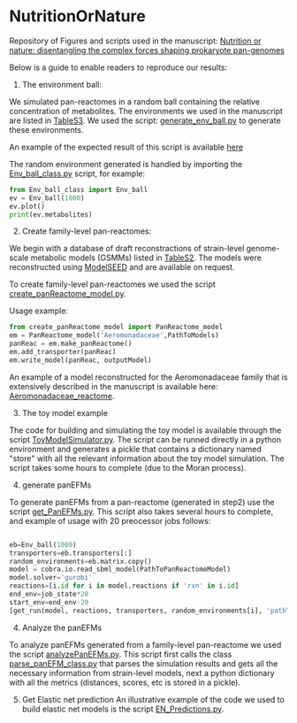 # NutritionOrNature

Repository of Figures and scripts used in the manuscript: [Nutrition or nature: disentangling the complex forces shaping prokaryote pan-genomes](https://www.biorxiv.org/content/10.1101/2020.12.14.422685v3)

Below is a guide to enable readers to reproduce our results:

1) The environment ball:

We simulated pan-reactomes in a random ball containing the relative concentration of metabolites. The environments we used in the manuscript are listed in [TableS3](https://github.com/danielriosgarza/NutritionOrNature/blob/main/Table_S3.xlsx). We used the script: [generate_env_ball.py](https://github.com/danielriosgarza/NutritionOrNature/blob/main/Scripts/generate_env_ball.py) to generate these environments.

An example of the expected result of this script is available [here](xxx.xxx)

The random environment generated is handled by importing the [Env_ball_class.py](https://github.com/danielriosgarza/NutritionOrNature/blob/main/Scripts/Env_ball_class.py) script, for example:

```python
from Env_ball_class import Env_ball
ev = Env_ball(1000)
ev.plot()
print(ev.metabolites)

```

2) Create family-level pan-reactomes:

We begin with a database of draft reconstractions of strain-level genome-scale metabolic models (GSMMs) listed in [TableS2](https://github.com/danielriosgarza/NutritionOrNature/blob/main/Table_S2.xlsx). The models were reconstructed using [ModelSEED](https://modelseed.org/) and are available on request.

To create family-level pan-reactomes we used the script [create_panReactome_model.py](https://github.com/danielriosgarza/NutritionOrNature/blob/main/Scripts/create_panReactome_model.py). 

Usage example:
```python
from create_panReactome_model import PanReactome_model
em = PanReactome_model('Aeromonadaceae',PathToModels)
panReac = em.make_panReactome()
em.add_transporter(panReac)
em.write_model(panReac, outputModel)

```

An example of a model reconstructed for the Aeromonadaceae family that is extensively described in the manuscript is available here: [Aeromonadaceae_reactome](xxxx.xxx). 


3) The toy model example

The code for building and simulating the toy model is available through the script [ToyModelSimulator.py](https://github.com/danielriosgarza/NutritionOrNature/blob/main/Scripts/toyModelSimulator.py). The script can be runned directly in a python environment and generates a pickle that contains a dictionary named "store" with all the relevant information about the toy model simulation. The script takes some hours to complete (due to the Moran process).

4) generate panEFMs

To generate panEFMs from a pan-reactome (generated in step2) use the script [get_PanEFMs.py](https://github.com/danielriosgarza/NutritionOrNature/blob/main/Scripts/get_PanEFMs.py). 
This script also takes several hours to complete, and example of usage with 20 preocessor jobs follows:

```python

eb=Env_ball(1000)
transporters=eb.transporters[:]
random_environments=eb.matrix.copy()
model = cobra.io.read_sbml_model(PathToPanReactomeModel)
model.solver='gurobi'
reactions=[i.id for i in model.reactions if 'rxn' in i.id]
end_env=job_state*20
start_env=end_env-20
[get_run(model, reactions, transporters, random_environments[i], 'pathToResults'+str(i)+'.tsv', 1000, job_state*3) for i in range(start_env, end_env,1)]

```

4) Analyze the panEFMs

To analyze panEFMs generated from a family-level pan-reactome we used the script [analyzePanEFMs.py](https://github.com/danielriosgarza/NutritionOrNature/blob/main/Scripts/analyzePanEFMs.py). This script first calls the class [parse_panEFM_class.py](https://github.com/danielriosgarza/NutritionOrNature/blob/main/Scripts/parse_panEFM_class.py) that parses the simulation results and gets all the necessary information from strain-level models, next a python dictionary with all the metrics (distances, scores, etc is stored in a pickle).


5) Get Elastic net prediction
An illustrative example of the code we used to build elastic net models is the script [EN_Predictions.py](https://github.com/danielriosgarza/NutritionOrNature/blob/main/Scripts/EN_Predictions.py).
